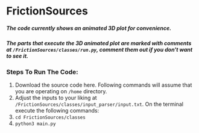 # FrictionSources

##### The code currently shows an animated 3D plot for convenience. 
##### The parts that execute the 3D animated plot are marked with comments at ```/FrictionSources/classes/run.py```, comment them out if you don't want to see it.

### Steps To Run The Code:

1) Download the source code here. Following commands will assume that you are operating on ```/home``` directory.
2) Adjust the inputs to your liking at ```/FrictionSources/classes/input_parser/input.txt```.
On the terminal execute the following commands:
3) ```cd FrictionSources/classes```
4) ```python3 main.py```
